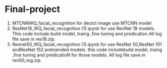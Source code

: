 # Final-project
1. MTCNNWQ_facial_recognition for dectct image use MTCNN model
2. ResNet18_WQ_facial_recognition (1).ipynb for use RenNet 18 models. This code include bulid model, traing ,fine tuning and predication.All log file save in res18.zip.
4. Resnet50_WQ_facial_recognition (1).ipynb for use ResNet 50,ResNet 101 andResNet 152 pretrainded models. this code includebulid model, traing ,fine tuning and predicatioN for those models. All log file save in ren50_log.zip.
